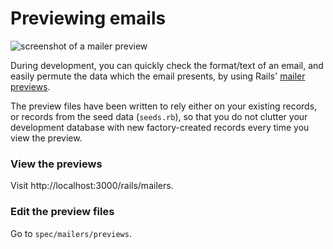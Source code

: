 # Previewing emails

![screenshot of a mailer preview](https://user-images.githubusercontent.com/60350599/109692100-054e9b00-7b80-11eb-8568-34d6817d7ad8.png)

During development, you can quickly check the format/text of an email, and easily permute the data which the email presents, by using Rails' [mailer previews](https://edgeguides.rubyonrails.org/action_mailer_basics.html#previewing-emails).

The preview files have been written to rely either on your existing records, or records from the seed data (`seeds.rb`), so that you do not clutter your development database with new factory-created records every time you view the preview.

### View the previews

Visit http://localhost:3000/rails/mailers.

### Edit the preview files

Go to `spec/mailers/previews`.
